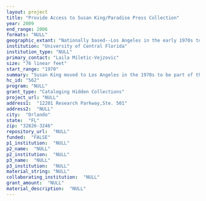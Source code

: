 ```yaml
--- 
layout: project 
title: "Provide Access to Susan King/Paradise Press Collection"
year: 2009
end_range: 2006
formats: "NULL"
geographic_extant: "Nationally based--Los Angeles in the early 1970s to 1990--with an international scope--in 1981 Ms. King spent a few months on a sabbatical in Europe"
institution: "University of Central Florida"
institution_type: "NULL"
primary_contact: "Laila Miletic-Vejzovic"
size: "76 linear feet"
start_range: "1970"
summary: "Susan King moved to Los Angeles in the 1970s to be part of the experimental Feminist Studio Workshop. She eventually became the studio director of the Women's Graphic Center at the Woman's Building. She is the artist/author of numerous artists' books and scholarly writings about artists' books. Many of her works were published by Paradise Press which she founded. As a result, her collection documents several areas of study and transformative decades of the 1970s to 1990 in L.A. It is comprised of her writings, reviews, essays, articles, talks, sketches, and research material for workshops given and taken by Ms. King. Her writings also document Paradise Press including drafts, notes, research materials and published works; one linear foot box of photographs, negatives, contact sheets, and slides, along with photo-documentation of her trips to Europe; files on each of the Paradise Press projects including manuscripts, typescripts, correspondence, business records, typographical and binding design sketches, dummies and mock-ups, approx. 60 oversize art items; proof pages, and proof copies; one linear foot box containing unique books, finished projects, models and ideas for projects; several boxes of material pertaining to Ms. King’s career in teaching and exhibiting including some student work and 40-50 structure models used for teaching and creating new work; 7 linear ft boxes of correspondence between Ms. King and other notable book artists, e.g. letters, postcards, emails."
hc_id: "562"
program: "NULL"
grant_type: "Cataloging Hidden Collections"
project_url: "NULL"
address1:  "12201 Research Parkway,Ste. 501"
address2:  "NULL"
city:  "Orlando"
state:  "FL"
zip: "32826-3246"
repository_url:  "NULL"
funded:  "FALSE"
p1_institution:  "NULL"
p2_name:  "NULL"
p2_institution:  "NULL"
p3_name:  "NULL"
p3_institution:  "NULL"
material_string: "NULL"
collaborating_institution:  "NULL"
grant_amount:  "NULL"
material_description:  "NULL"
---
```

